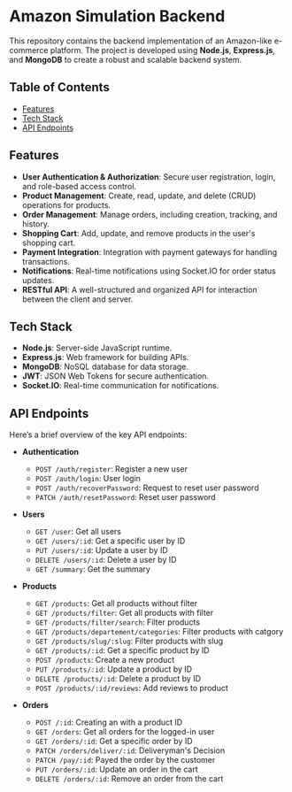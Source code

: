 
# Amazon Simulation Backend

This repository contains the backend implementation of an Amazon-like e-commerce platform. The project is developed using **Node.js**, **Express.js**, and **MongoDB** to create a robust and scalable backend system.

## Table of Contents
- [Features](#features)
- [Tech Stack](#tech-stack)
- [API Endpoints](#api-endpoints)

## Features
- **User Authentication & Authorization**: Secure user registration, login, and role-based access control.
- **Product Management**: Create, read, update, and delete (CRUD) operations for products.
- **Order Management**: Manage orders, including creation, tracking, and history.
- **Shopping Cart**: Add, update, and remove products in the user's shopping cart.
- **Payment Integration**: Integration with payment gateways for handling transactions.
- **Notifications**: Real-time notifications using Socket.IO for order status updates.
- **RESTful API**: A well-structured and organized API for interaction between the client and server.

## Tech Stack
- **Node.js**: Server-side JavaScript runtime.
- **Express.js**: Web framework for building APIs.
- **MongoDB**: NoSQL database for data storage.
- **JWT**: JSON Web Tokens for secure authentication.
- **Socket.IO**: Real-time communication for notifications.


## API Endpoints

Here’s a brief overview of the key API endpoints:

- **Authentication**
  - `POST /auth/register`: Register a new user
  - `POST /auth/login`: User login
  - `POST /auth/recoverPassword`: Request to reset user password
  - `PATCH /auth/resetPassword`: Reset user password

- **Users**
  - `GET /user`: Get all users
  - `GET /users/:id`: Get a specific user by ID
  - `PUT /users/:id`: Update a user by ID
  - `DELETE /users/:id`: Delete a user by ID
  - `GET /summary`: Get the summary

- **Products**
  - `GET /products`: Get all products without filter
  - `GET /products/filter`: Get all products with filter
  - `GET /products/filter/search`: Filter products
  - `GET /products/departement/categories`: Filter products with catgory
  - `GET /products/slug/:slug`: Filter products with slug
  - `GET /products/:id`: Get a specific product by ID
  - `POST /products`: Create a new product
  - `PUT /products/:id`: Update a product by ID
  - `DELETE /products/:id`: Delete a product by ID
  - `POST /products/:id/reviews`: Add reviews to product

- **Orders**
  - `POST /:id`: Creating an with a product ID
  - `GET /orders`: Get all orders for the logged-in user
  - `GET /orders/:id`: Get a specific order by ID
  - `PATCH /orders/deliver/:id`: Deliveryman's Decision
  - `PATCH /pay/:id`: Payed the order by the customer
  - `PUT /orders/:id`: Update an order in the cart
  - `DELETE /orders/:id`: Remove an order from the cart


